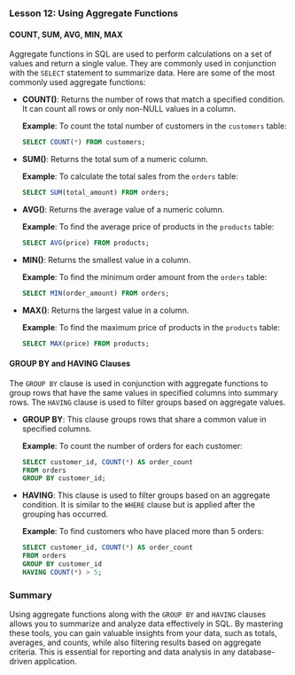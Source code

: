 ### Lesson 12: Using Aggregate Functions

#### COUNT, SUM, AVG, MIN, MAX
Aggregate functions in SQL are used to perform calculations on a set of values and return a single value. They are commonly used in conjunction with the `SELECT` statement to summarize data. Here are some of the most commonly used aggregate functions:

- **COUNT()**: Returns the number of rows that match a specified condition. It can count all rows or only non-NULL values in a column.
  
  **Example**: To count the total number of customers in the `customers` table:
  ```sql
  SELECT COUNT(*) FROM customers;
  ```

- **SUM()**: Returns the total sum of a numeric column.

  **Example**: To calculate the total sales from the `orders` table:
  ```sql
  SELECT SUM(total_amount) FROM orders;
  ```

- **AVG()**: Returns the average value of a numeric column.

  **Example**: To find the average price of products in the `products` table:
  ```sql
  SELECT AVG(price) FROM products;
  ```

- **MIN()**: Returns the smallest value in a column.

  **Example**: To find the minimum order amount from the `orders` table:
  ```sql
  SELECT MIN(order_amount) FROM orders;
  ```

- **MAX()**: Returns the largest value in a column.

  **Example**: To find the maximum price of products in the `products` table:
  ```sql
  SELECT MAX(price) FROM products;
  ```

#### GROUP BY and HAVING Clauses
The `GROUP BY` clause is used in conjunction with aggregate functions to group rows that have the same values in specified columns into summary rows. The `HAVING` clause is used to filter groups based on aggregate values.

- **GROUP BY**: This clause groups rows that share a common value in specified columns.

  **Example**: To count the number of orders for each customer:
  ```sql
  SELECT customer_id, COUNT(*) AS order_count
  FROM orders
  GROUP BY customer_id;
  ```

- **HAVING**: This clause is used to filter groups based on an aggregate condition. It is similar to the `WHERE` clause but is applied after the grouping has occurred.

  **Example**: To find customers who have placed more than 5 orders:
  ```sql
  SELECT customer_id, COUNT(*) AS order_count
  FROM orders
  GROUP BY customer_id
  HAVING COUNT(*) > 5;
  ```

### Summary
Using aggregate functions along with the `GROUP BY` and `HAVING` clauses allows you to summarize and analyze data effectively in SQL. By mastering these tools, you can gain valuable insights from your data, such as totals, averages, and counts, while also filtering results based on aggregate criteria. This is essential for reporting and data analysis in any database-driven application.